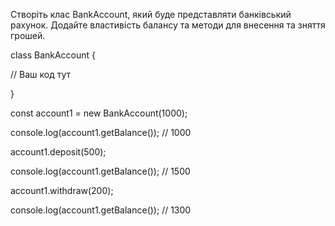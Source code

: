 Створіть клас BankAccount, який буде представляти банківський рахунок. Додайте властивість балансу та методи для внесення та зняття грошей.

class BankAccount {

// Ваш код тут

}

const account1 = new BankAccount(1000);

console.log(account1.getBalance()); // 1000

account1.deposit(500);

console.log(account1.getBalance()); // 1500

account1.withdraw(200);

console.log(account1.getBalance()); // 1300
